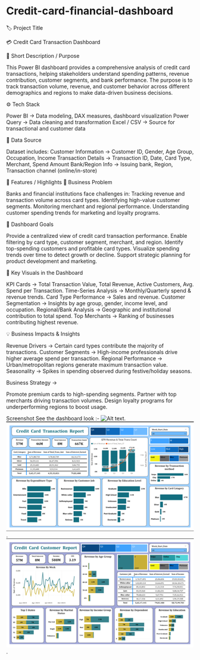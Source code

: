 # Credit-card-financial-dashboard

🏷️ Project Title

💳 Credit Card Transaction Dashboard

📝 Short Description / Purpose

This Power BI dashboard provides a comprehensive analysis of credit card transactions, helping stakeholders understand spending patterns, revenue contribution, customer segments, and bank performance.
The purpose is to track transaction volume, revenue, and customer behavior across different demographics and regions to make data-driven business decisions.

⚙️ Tech Stack

Power BI → Data modeling, DAX measures, dashboard visualization
Power Query → Data cleaning and transformation
Excel / CSV → Source for transactional and customer data

📂 Data Source

Dataset includes:
Customer Information → Customer ID, Gender, Age Group, Occupation, Income
Transaction Details → Transaction ID, Date, Card Type, Merchant, Spend Amount
Bank/Region Info → Issuing bank, Region, Transaction channel (online/in-store)

🌟 Features / Highlights
🔎 Business Problem

Banks and financial institutions face challenges in:
Tracking revenue and transaction volume across card types.
Identifying high-value customer segments.
Monitoring merchant and regional performance.
Understanding customer spending trends for marketing and loyalty programs.

🎯 Dashboard Goals

Provide a centralized view of credit card transaction performance.
Enable filtering by card type, customer segment, merchant, and region.
Identify top-spending customers and profitable card types.
Visualize spending trends over time to detect growth or decline.
Support strategic planning for product development and marketing.

📌 Key Visuals in the Dashboard

KPI Cards → Total Transaction Value, Total Revenue, Active Customers, Avg. Spend per Transaction.
Time-Series Analysis → Monthly/Quarterly spend & revenue trends.
Card Type Performance → Sales and revenue.
Customer Segmentation → Insights by age group, gender, income level, and occupation.
Regional/Bank Analysis → Geographic and institutional contribution to total spend.
Top Merchants → Ranking of businesses contributing highest revenue.

💡 Business Impacts & Insights

Revenue Drivers → Certain card types contribute the majority of transactions.
Customer Segments → High-income professionals drive higher average spend per transaction.
Regional Performance → Urban/metropolitan regions generate maximum transaction value.
Seasonality → Spikes in spending observed during festive/holiday seasons.

Business Strategy →

Promote premium cards to high-spending segments.
Partner with top merchants driving transaction volumes.
Design loyalty programs for underperforming regions to boost usage.

Screenshot 
See the dashboard look :- ![Alt text](https://github.com/username/repo/assets/image.png).
![Dashboard Preview](https://github.com/saptarshi321/Credit-card-financial-dashboard/blob/main/Credit%20Card%20Transaction%20Report.png).
![](https://github.com/saptarshi321/Credit-card-financial-dashboard/blob/main/Credit%20Card%20Customer%20Report.png).
